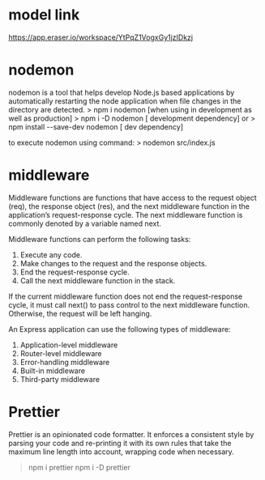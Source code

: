 # model link
  https://app.eraser.io/workspace/YtPqZ1VogxGy1jzIDkzj

# nodemon 
  nodemon is a tool that helps develop Node.js based applications by automatically restarting the node application when file changes in the directory are detected.
     > npm i nodemon [when using in development as well as production]
     > npm i -D nodemon [ development dependency]
  or > npm install --save-dev nodemon [ dev dependency]

  to execute nodemon using command:
     > nodemon src/index.js


# middleware
  Middleware functions are functions that have access to the request object (req), the response object (res), and the next middleware function in the application’s request-response cycle. The next middleware function is commonly denoted by a variable named next.

  Middleware functions can perform the following tasks:
  1. Execute any code.
  2. Make changes to the request and the response objects.
  3. End the request-response cycle.
  4. Call the next middleware function in the stack.
  
  If the current middleware function does not end the request-response cycle, it must call next() to pass control to the next middleware function. Otherwise, the request will be left hanging.
  
  An Express application can use the following types of middleware:

  1. Application-level middleware
  2. Router-level middleware
  3. Error-handling middleware
  4. Built-in middleware
  5. Third-party middleware


# Prettier
  Prettier is an opinionated code formatter. It enforces a consistent style by parsing your code and re-printing it with its own rules that take the maximum line length into account, wrapping code when necessary.
  > npm i prettier
  > npm i -D prettier